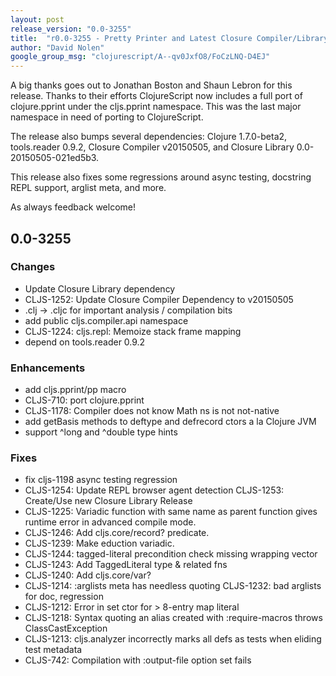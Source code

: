 ```yaml
---
layout: post
release_version: "0.0-3255"
title:  "r0.0-3255 - Pretty Printer and Latest Closure Compiler/Library"
author: "David Nolen"
google_group_msg: "clojurescript/A--qv0JxfO8/FoCzLNQ-D4EJ"
---
```


A big thanks goes out to Jonathan Boston and Shaun Lebron for this
release. Thanks to their efforts ClojureScript now includes a full
port of clojure.pprint under the cljs.pprint namespace. This was the
last major namespace in need of porting to ClojureScript.

The release also bumps several dependencies: Clojure 1.7.0-beta2,
tools.reader 0.9.2, Closure Compiler v20150505, and Closure Library
0.0-20150505-021ed5b3.

This release also fixes some regressions around async testing,
docstring REPL support, arglist meta, and more.

As always feedback welcome!

## 0.0-3255

### Changes
* Update Closure Library dependency
* CLJS-1252: Update Closure Compiler Dependency to v20150505
* .clj -> .cljc for important analysis / compilation bits
* add public cljs.compiler.api namespace
* CLJS-1224: cljs.repl: Memoize stack frame mapping
* depend on tools.reader 0.9.2

### Enhancements
* add cljs.pprint/pp macro
* CLJS-710: port clojure.pprint
* CLJS-1178: Compiler does not know Math ns is not not-native
* add getBasis methods to deftype and defrecord ctors a la Clojure JVM
* support ^long and ^double type hints

### Fixes
* fix cljs-1198 async testing regression
* CLJS-1254: Update REPL browser agent detection CLJS-1253: Create/Use
  new Closure Library Release
* CLJS-1225: Variadic function with same name as parent function gives
  runtime error in advanced compile mode.
* CLJS-1246: Add cljs.core/record? predicate.
* CLJS-1239: Make eduction variadic.
* CLJS-1244: tagged-literal precondition check missing wrapping vector
* CLJS-1243: Add TaggedLiteral type & related fns
* CLJS-1240: Add cljs.core/var?
* CLJS-1214: :arglists meta has needless quoting CLJS-1232: bad
  arglists for doc, regression
* CLJS-1212: Error in set ctor for > 8-entry map literal
* CLJS-1218: Syntax quoting an alias created with :require-macros
  throws ClassCastException
* CLJS-1213: cljs.analyzer incorrectly marks all defs as tests when
  eliding test metadata
* CLJS-742: Compilation with :output-file option set fails
